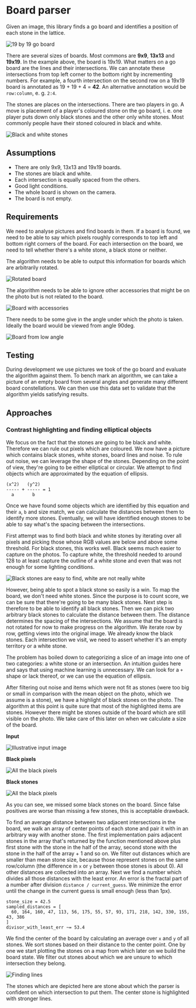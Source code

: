 # Board parser
Given an image, this library finds a go board and identifies a position of each
stone in the lattice.

![19 by 19 go board](assets/docs/19x19_board.jpeg)

There are several sizes of boards. Most commons are **9x9**, **13x13** and
**19x19**. In the example above, the board is 19x19. What matters on a go board
are the lines and their intersections. We can annotate these intersections from
top left corner to the bottom right by incrementing numbers. For example, a
fourth intersection on the second row on a 19x19 board is annotated as
19 + 19 + 4 = **42**. An alternative annotation would be `row:column`, e. g.
`2:4`.

The stones are places on the intersections. There are two players in go. A move
is placement of a player's coloured stone on the go board, i. e. one player puts
down only black stones and the other only white stones. Most commonly people
have their stoned coloured in black and white.

![Black and white stones](assets/docs/stones.jpeg)

## Assumptions
- There are only 9x9, 13x13 and 19x19 boards.
- The stones are black and white.
- Each intersection is equally spaced from the others.
- Good light conditions.
- The whole board is shown on the camera.
- The board is not empty.

## Requirements
We need to analyse pictures and find boards in them. If a board is found, we
need to be able to say which pixels roughly corresponds to top left and bottom
right corners of the board. For each intersection on the board, we need to tell
whether there's a white stone, a black stone or neither.

The algorithm needs to be able to output this information for boards which are
arbitrarily rotated.

![Rotated board](assets/docs/rotated_board.jpeg)

The algorithm needs to be able to ignore other accessories that might be on the
photo but is not related to the board.

![Board with accessories](assets/docs/board_accessories.jpeg)

There needs to be some give in the angle under which the photo is taken. Ideally
the board would be viewed from angle 90deg.

![Board from low angle](assets/docs/board_low_angle.jpeg)

## Testing
During development we use pictures we took of the go board and evaluate the
algorithm against them. To bench mark an algorithm, we can take a picture of an
empty board from several angles and generate many different board
constellations. We can then use this data set to validate that the algorithm
yields satisfying results.

## Approaches
### Contrast highlighting and finding elliptical objects
We focus on the fact that the stones are going to be black and white. Therefore
we can rule out pixels which are coloured. We now have a picture which contains
black stones, white stones, board lines and noise. To rule out noise, we can
leverage the shape of the stones. Depending on the point of view, they're going
to be either elliptical or circular. We attempt to find objects which are
approximated by the equation of ellipsis.

```
(x^2)   (y^2)
----- + ----- = 1
  a       b
```

Once we have found some objects which are identified by this equation and their
`a`, `b` and size match, we can calculate the distances between them to identify
more stones. Eventually, we will have identified enough stones to be able to say
what's the spacing between the intersections.

First attempt was to find both black and white stones by iterating over all
pixels and picking those whose RGB values are below and above some threshold.
For black stones, this works well. Black seems much easier to capture on the
photos. To capture white, the threshold needed to around 128 to at least capture
the outline of a white stone and even that was not enough for some lighting
conditions.

![Black stones are easy to find, white are not really white](assets/docs/contrast_black_white_stones.png)

However, being able to spot a black stone so easily is a win. To map the board,
we don't need white stones. Since the purpose is to count score, we can be sure
that there're going to be many black stones. Next step is therefore to be able
to identify all black stones. Then we can pick two arbitrary black stones to
calculate the distance between them. The distance determines the spacing of the
intersections. We assume that the board is not rotated for now to make progress
on the algorithm. We iterate row by row, getting views into the original image.
We already know the black stones. Each intersection we visit, we need to assert
whether it's an empty territory or a white stone.

The problem has boiled down to categorizing a slice of an image into one of two
categories: a white stone or an intersection. An intuition guides here and says
that using machine learning is unnecessary. We can look for a `+` shape or lack
thereof, or we can use the equation of ellipsis.

After filtering out noise and items which were not fit as stones (were too big
or small in comparison with the mean object on the photo, which we assume is
a stone), we have a highlight of black stones on the photo. The algorithm at
this point is quite sure that most of the highlighted items are stones. However
there might be stones outside of the board which are still visible on the photo.
We take care of this later on when we calculate a size of the board.

**Input**

![Illustrative input image](assets/docs/contrast_input.jpeg)

**Black pixels**

![All the black pixels](assets/docs/contrast_black_pixels.jpeg)

**Black stones**

![All the black pixels](assets/docs/contrast_black_stones.jpeg)

As you can see, we missed some black stones on the board. Since false positives
are worse than missing a few stones, this is acceptable drawback.

To find an average distance between two adjacent intersections in the board, we
walk an array of center points of each stone and pair it with in an arbitrary
way with another stone. The first implementation pairs adjacent stones in
the array that's returned by the function mentioned above plus first stone with
the stone in the half of the array, second stone with the stone in the half of
the array + 1 and so on. We filter out distances which are smaller than mean
stone size, because those represent stones on the same row/column (the
difference in `x` or `y` between those stones is about 0). All other distances
are collected into an array. Next we find a number which divides all those
distances with the least error. An error is the fractal part of a number after
division `distance / current_guess`. We minimize the error until the change in
the current guess is small enough (less than 1px).

```
stone_size = 42.5
sampled_distances = [
  60, 164, 160, 47, 113, 56, 175, 55, 57, 93, 171, 218, 142, 330, 155, 43, 386
]
divisor_with_least_err ~= 53.4
```

We find the center of the board by calculating an average over `x` and `y` of
all stones. We sort stones based on their distance to the center point. One by
one we start plotting the stones on a map from which later on we build the board
state. We filter out stones about which we are unsure to which intersection they
belong.

![Finding lines](assets/docs/contrast_find_lines.png)

The stones which are depicted here are stone about which the parser is
confident on which intersection to put them. The center stone is highlighted
with stronger lines.
